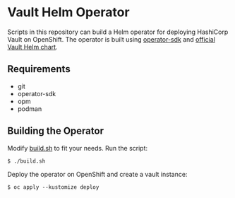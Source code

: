 # Vault Helm Operator

Scripts in this repository can build a Helm operator for deploying HashiCorp Vault on OpenShift. The operator is built using [operator-sdk](https://github.com/operator-framework/operator-sdk) and [official Vault Helm chart](https://github.com/hashicorp/vault-helm).

## Requirements

* git
* operator-sdk
* opm
* podman

## Building the Operator

Modify [build.sh](build.sh) to fit your needs. Run the script:

```
$ ./build.sh
```

Deploy the operator on OpenShift and create a vault instance:

```
$ oc apply --kustomize deploy
```
